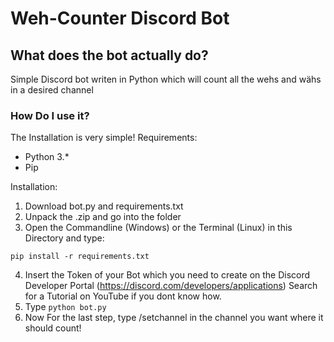 # Weh-Counter Discord Bot

## What does the bot actually do?
Simple Discord bot writen in Python which will count all the wehs and wähs in a desired channel

### How Do I use it?
The Installation is very simple!
Requirements:
- Python 3.*
- Pip

Installation:
1. Download bot.py and requirements.txt
2. Unpack the .zip and go into the folder
3. Open the Commandline (Windows) or the Terminal (Linux) in this Directory and type:
```
pip install -r requirements.txt
```
4. Insert the Token of your Bot which you need to create on the Discord Developer Portal (https://discord.com/developers/applications)
   Search for a Tutorial on YouTube if you dont know how.
5. Type ``` python bot.py 
        ```
6. Now For the last step, type /setchannel in the channel you want where it should count!
        
